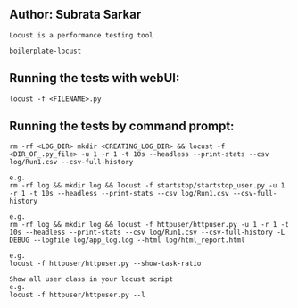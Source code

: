 Author: Subrata Sarkar
------------------------------

```
Locust is a performance testing tool

boilerplate-locust

````

Running the tests with webUI:
-------------------
```
locust -f <FILENAME>.py

```

Running the tests by command prompt:
----------------------------
```
rm -rf <LOG_DIR> mkdir <CREATING_LOG_DIR> && locust -f <DIR_OF_.py_file> -u 1 -r 1 -t 10s --headless --print-stats --csv log/Run1.csv --csv-full-history

e.g.
rm -rf log && mkdir log && locust -f startstop/startstop_user.py -u 1 -r 1 -t 10s --headless --print-stats --csv log/Run1.csv --csv-full-history

e.g.
rm -rf log && mkdir log && locust -f httpuser/httpuser.py -u 1 -r 1 -t 10s --headless --print-stats --csv log/Run1.csv --csv-full-history -L DEBUG --logfile log/app_log.log --html log/html_report.html

e.g.
locust -f httpuser/httpuser.py --show-task-ratio

Show all user class in your locust script
e.g.
locust -f httpuser/httpuser.py --l
```